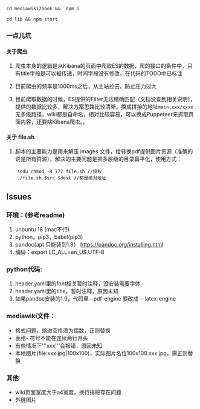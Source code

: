 
```
cd mediawiki2book &&  npm i 
```

```
cd lib && npm start
```

### 一点儿坑

#### 关于爬虫

1. 爬虫本身的逻辑是从Kibana的页面中爬取ES的数据，爬的接口的条件中，只有title字段是可以被传递，时间字段没有修改，在代码的TODO中已标注

2. 目前爬虫的频率是1000ms之后，从主站拉去，防止压力过大

3. 目前爬取数据的时候，ES提供的Filter无法精确匹配（文档没查到相关说明），提供的数据比较多，解决方案思路比较清晰，换成拼接的地址`main.xxx/xxxx`无多级路径，wiki都是自命名，相对比较容易，可以换成Puppeteer来抓取页面内容，还要啥Kibana爬虫。。

#### 关于 file.sh

1. 脚本的主要能力是用来解压 images 文件，给转换pdf提供图片资源（准确的说是所有资源），解决的主要问题是把多层级的目录扁平化，使用方式：
```
    sodu chmod -R 777 file.sh //授权
    ./file.sh $src $dest //都是绝对地址
```


## Issues

### 环境：(参考readme)
1. unbuntu 18 (mac不行)
2. python，pip3，babel(pip3)
3. pandoc(apt 只能装到1.9） https://pandoc.org/installing.html
4. 编码：export LC_ALL=en_US.UTF-8

### python代码:
1. header.yaml里的font相关暂时注释，没安装需要字体
2. header.yaml里的title，暂时注释，原因未知
3. 如果pandoc安装的1.9，代码里--pdf-engine 要改成 --latex-engine

### mediawiki文件：
* 格式问题，缩进空格须为偶数，正则替换
* 表格- 符号不能在连续两行开头
* 有些情况下'''xxx'''会报错，原因未知
* 本地图片(file:xxx.jpg|100x100)，实际图片名位100x100.xxx.jpg，需正则替换

### 其他
* wiki页面宽度大于a4宽度，换行排班存在问题
* 外链图片

